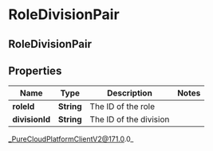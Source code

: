 # RoleDivisionPair

## RoleDivisionPair

## Properties

|Name | Type | Description | Notes|
|------------ | ------------- | ------------- | -------------|
| **roleId** | **String** | The ID of the role | |
| **divisionId** | **String** | The ID of the division | |



_PureCloudPlatformClientV2@171.0.0_
